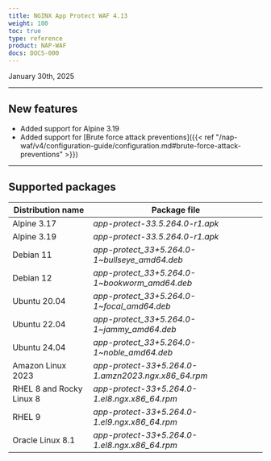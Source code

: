 ```yaml
---
title: NGINX App Protect WAF 4.13
weight: 100
toc: true
type: reference
product: NAP-WAF
docs: DOCS-000
---
```


January 30th, 2025

---

## New features

- Added support for Alpine 3.19
- Added support for [Brute force attack preventions]({{< ref "/nap-waf/v4/configuration-guide/configuration.md#brute-force-attack-preventions" >}})

---

## Supported packages

| Distribution name        | Package file                                       |
|--------------------------|----------------------------------------------------|
| Alpine 3.17              | _app-protect-33.5.264.0-r1.apk_                    |
| Alpine 3.19              | _app-protect-33.5.264.0-r1.apk_                    |
| Debian 11                | _app-protect_33+5.264.0-1\~bullseye_amd64.deb_     |
| Debian 12                | _app-protect_33+5.264.0-1\~bookworm_amd64.deb_     |
| Ubuntu 20.04             | _app-protect_33+5.264.0-1\~focal_amd64.deb_        |
| Ubuntu 22.04             | _app-protect_33+5.264.0-1\~jammy_amd64.deb_        |
| Ubuntu 24.04             | _app-protect_33+5.264.0-1\~noble_amd64.deb_        |
| Amazon Linux 2023        | _app-protect-33+5.264.0-1.amzn2023.ngx.x86_64.rpm_ |
| RHEL 8 and Rocky Linux 8 | _app-protect-33+5.264.0-1.el8.ngx.x86_64.rpm_      |
| RHEL 9                   | _app-protect-33+5.264.0-1.el9.ngx.x86_64.rpm_      |
| Oracle Linux 8.1         | _app-protect-33+5.264.0-1.el8.ngx.x86_64.rpm_      |
